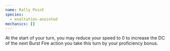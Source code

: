```yaml
---
name: Rally Point
species:
  - exaltation-anointed
mechanics: []
---
```

At the start of your turn, you may reduce your speed to 0 to increase the DC of
the next Burst Fire action you take this turn by your proficiency bonus.
